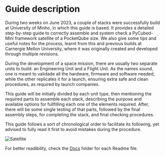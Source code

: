# Guide description

During two weeks on June 2023, a couple of stacks were successfully build at University of Minho, in which this guide is based. It provides a detailed step-by-step guide to correctly assemble and system check a PyCubed-Mini framework satellite of a PocketQube size. We also give some tips and useful notes for the process, learnt from this and previous builds at Carnergie Mellon University, where it was originally created and developed through multiple revisions.

During the development of a space mission, there are usually two separate units to build: an Engineering Unit and a Flight Unit. As the names sound, one is meant to validade all the hardware, firmware and software needed, while the other replicates it for a launch, ensuring extra safe and clean procedures, as required by launch companies.

This guide will be initially divided by each unit type, then mentioning the required parts to assemble each stack, describing the purpose and available options for fullfilling each one of the elements required. After, there will be some single testing of that parts, followed by the final assembly steps, for completing the stack, and final checking procedures.

This guide follows a sort of chronological order to facilitate its following, yet advised to fully read it first to avoid mistakes during the procedure.

![Satellite](https://github.com/AFS-pt/PROMETHEUS-1_dev/blob/main/2.Satellite/images/i01.satellite.JPG?raw=true)

For better readibility, check the [Docs](https://github.com/AFS-pt/PROMETHEUS-1/blob/main/docs) folder for each Readme file.